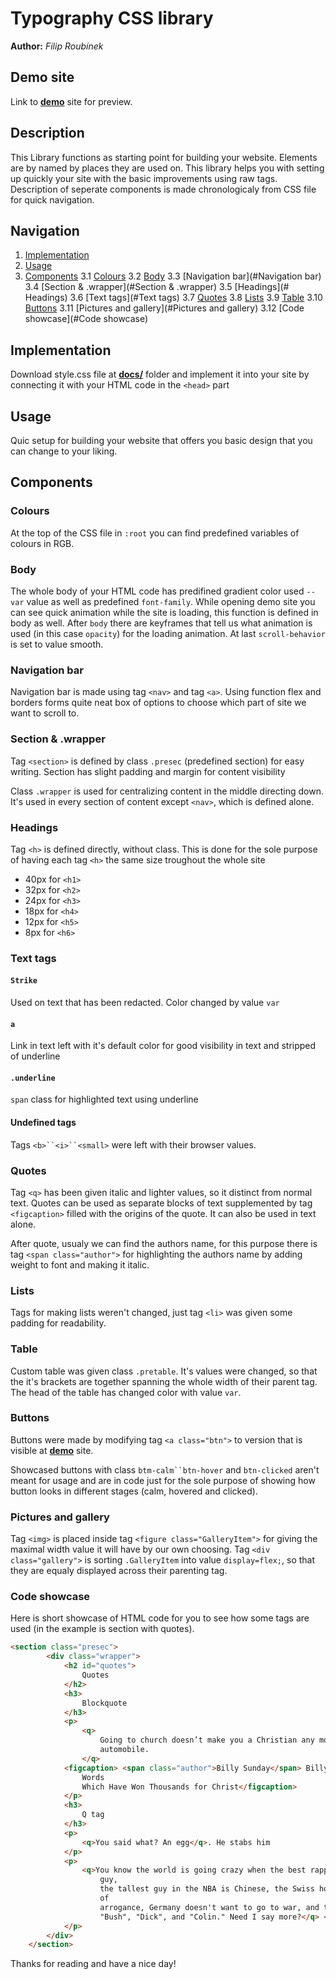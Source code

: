 # Typography CSS library
**Author:** *Filip Roubínek*

## Demo site
Link to **[demo](https://pslib-cz.github.io/2022l4web-css-typographic-library-FilipRoubinek/)** site for preview.

## Description
This Library functions as starting point for building your website. Elements are by named by places they are used on. This library helps you with setting up quickly your site with the basic improvements using raw tags. Description of seperate components is made chronologicaly from CSS file for quick navigation.
## Navigation
1. [Implementation](#Implementation)
2. [Usage](#Usage)
3. [Components](#Components)
  3.1 [Colours](#Colours)
  3.2 [Body](#Body)
  3.3 [Navigation bar](#Navigation bar)
  3.4 [Section & .wrapper](#Section & .wrapper)
  3.5 [Headings](# Headings)
  3.6 [Text tags](#Text tags)
  3.7 [Quotes](#Quotes)
  3.8 [Lists](#Lists)
  3.9 [Table](#Table)
  3.10 [Buttons](#Buttons)
  3.11 [Pictures and gallery](#Pictures and gallery)
  3.12 [Code showcase](#Code showcase)
  
## Implementation
Download style.css file at **[docs/](https://github.com/pslib-cz/2022l4web-css-typographic-library-FilipRoubinek)** folder and implement it into your site by connecting it with your HTML code in the `<head>` part

## Usage
Quic setup for building your website that offers you basic design that you can change to your liking.

## Components

### Colours
At the top of the CSS file in `:root` you can find predefined variables of colours in RGB.

### Body
The whole body of your HTML code has predifined gradient color used `--var` value as well as predefined `font-family`. While opening demo site you can see quick animation while the site is loading, this function is defined in body as well. After `body` there are keyframes that tell us what animation is used (in this case `opacity`) for the loading animation. At last `scroll-behavior` is set to value smooth.

### Navigation bar
Navigation bar is made using tag `<nav>` and tag `<a>`. Using function flex and borders forms quite neat box of options to choose which part of site we want to scroll to.

### Section & .wrapper
Tag `<section>` is defined by class `.presec` (predefined section) for easy writing. Section has slight padding and margin for content visibility

Class `.wrapper` is used for centralizing content in the middle directing down. It's used in every section of content except `<nav>`, which is defined alone.

### Headings
Tag `<h>` is defined directly, without class. This is done for the sole purpose of having each tag `<h>` the same size troughout the whole site

* 40px for `<h1>`
* 32px for `<h2>`
* 24px for `<h3>`
* 18px for `<h4>`
* 12px for `<h5>`
* 8px for `<h6>`

### Text tags
#### `Strike`
Used on text that has been redacted. Color changed by value `var`
#### `a`
Link in text left with it's default color for good visibility in text and stripped of underline
#### `.underline`
`span` class for highlighted text using underline
#### Undefined tags
Tags `<b>``<i>``<small>` were left with their browser values.

### Quotes
Tag `<q>` has been given italic and lighter values, so it distinct from normal text. Quotes can be used as separate blocks of text supplemented by tag `<figcaption>` filled with the origins of the quote. It can also be used in text alone.

After quote, usualy we can find the authors name, for this purpose there is tag `<span class="author">` for highlighting the authors name by adding weight to font and making it italic.

### Lists
Tags for making lists weren't changed, just tag `<li>` was given some padding for readability.

### Table
Custom table was given class `.pretable`. It's values were changed, so that the it's brackets are together spanning the whole width of their parent tag. The head of the table has changed color with value `var`.

### Buttons
Buttons were made by modifying tag `<a class="btn">` to version that is visible at **[demo](https://pslib-cz.github.io/2022l4web-css-typographic-library-FilipRoubinek/)** site.

Showcased buttons with class `btm-calm``btn-hover` and `btn-clicked` aren't meant for usage and are in code just for the sole purpose of showing how button looks in different stages (calm, hovered and clicked).

### Pictures and gallery
Tag `<img>` is placed inside tag `<figure class="GalleryItem">` for giving the maximal width value it will have by our own choosing. Tag `<div class="gallery">` is sorting `.GalleryItem` into value `display=flex;`, so that they are equaly displayed across their parenting tag.

### Code showcase
Here is short showcase of HTML code for you to see how some tags are used (in the example is section with quotes).
```html
<section class="presec">
        <div class="wrapper">
            <h2 id="quotes">
                Quotes
            </h2>
            <h3>
                Blockquote
            </h3>
            <p>
                <q>
                    Going to church doesn’t make you a Christian any more than going to a garage makes you an
                    automobile.
                </q>
            <figcaption> <span class="author">Billy Sunday</span> Billy Sunday, the Man and His Message: With His Own
                Words
                Which Have Won Thousands for Christ</figcaption>
            </p>
            <h3>
                Q tag
            </h3>
            <p>
                <q>You said what? An egg</q>. He stabs him
            </p>
            <p>
                <q>You know the world is going crazy when the best rapper is a white guy, the best golfer is a black
                    guy,
                    the tallest guy in the NBA is Chinese, the Swiss hold the America's Cup, France is accusing the U.S.
                    of
                    arrogance, Germany doesn't want to go to war, and the three most powerful men in America are named
                    "Bush", "Dick", and "Colin." Need I say more?</q> <span class="author">Chris Rock</span>
            </p>
        </div>
    </section>
```
Thanks for reading and have a nice day!
